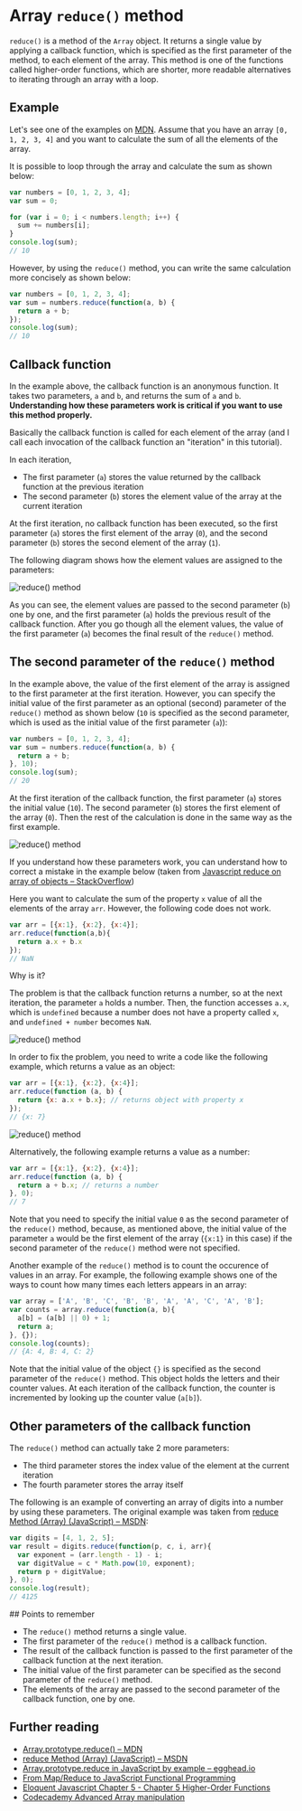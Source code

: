 # Array `reduce()` method

`reduce()` is a method of the `Array` object. It returns a single value by applying a callback function, which is specified as the first parameter of the method, to each element of the array. This method is one of the functions called higher-order functions, which are shorter, more readable alternatives to iterating through an array with a loop.

## Example

Let's see one of the examples on [MDN](https://developer.mozilla.org/en-US/docs/Web/JavaScript/Reference/Global_Objects/Array/Reduce). Assume that you have an array `[0, 1, 2, 3, 4]` and you want to calculate the sum of all the elements of the array.

It is possible to loop through the array and calculate the sum as shown below:

```javascript
var numbers = [0, 1, 2, 3, 4];
var sum = 0;

for (var i = 0; i < numbers.length; i++) {
  sum += numbers[i];
}
console.log(sum);
// 10
```

However, by using the `reduce()` method, you can write the same calculation more concisely as shown below:

```javascript
var numbers = [0, 1, 2, 3, 4];
var sum = numbers.reduce(function(a, b) {
  return a + b;
});
console.log(sum);
// 10
```

## Callback function

In the example above, the callback function is an anonymous function. It takes two parameters, `a` and `b`, and returns the sum of `a` and `b`. **Understanding how these parameters work is critical if you want to use this method properly.**

Basically the callback function is called for each element of the array (and I call each invocation of the callback function an "iteration" in this tutorial).

In each iteration,

- The first parameter (`a`) stores the value returned by the callback function at the previous iteration
- The second parameter (`b`) stores the element value of the array at the current iteration

At the first iteration, no callback function has been executed, so the first parameter (`a`) stores the first element of the array (`0`), and the second parameter (`b`) stores the second element of the array (`1`).

The following diagram shows how the element values are assigned to the parameters:

![reduce() method](images/array.reduce1.gif)

As you can see, the element values are passed to the second parameter (`b`) one by one, and the first parameter (`a`) holds the previous result of the callback function. After you go though all the element values, the value of the first parameter (`a`) becomes the final result of the `reduce()` method.

## The second parameter of the `reduce()` method

In the example above, the value of the first element of the array is assigned to the first parameter at the first iteration. However, you can specify the initial value of the first parameter as an optional (second) parameter of the `reduce()` method as shown below (`10` is specified as the second parameter, which is used as the initial value of the first parameter (`a`)):

```javascript
var numbers = [0, 1, 2, 3, 4];
var sum = numbers.reduce(function(a, b) {
  return a + b;
}, 10);
console.log(sum);
// 20
```

At the first iteration of the callback function, the first parameter (`a`) stores the initial value (`10`). The second parameter (`b`) stores the first element of the array (`0`). Then the rest of the calculation is done in the same way as the first example.

![reduce() method](images/array.reduce2.gif)

If you understand how these parameters work, you can understand how to correct a mistake in the example below (taken from [Javascript reduce on array of objects – StackOverflow](http://stackoverflow.com/questions/5732043/javascript-reduce-on-array-of-objects))

Here you want to calculate the sum of the property `x` value of all the elements of the array `arr`. However, the following code does not work.

```javascript
var arr = [{x:1}, {x:2}, {x:4}];
arr.reduce(function(a,b){
  return a.x + b.x
});
// NaN
```

Why is it?

The problem is that the callback function returns a number, so at the next iteration, the parameter `a` holds a number. Then, the function accesses `a.x`, which is `undefined` because a number does not have a property called `x`, and `undefined + number` becomes `NaN`.

![reduce() method](images/array.reduce4.gif)

In order to fix the problem, you need to write a code like the following example, which returns a value as an object:

```javascript
var arr = [{x:1}, {x:2}, {x:4}];
arr.reduce(function (a, b) {
  return {x: a.x + b.x}; // returns object with property x
});
// {x: 7}
```

![reduce() method](images/array.reduce3.gif)

Alternatively, the following example returns a value as a number:

```javascript
var arr = [{x:1}, {x:2}, {x:4}];
arr.reduce(function (a, b) {
  return a + b.x; // returns a number
}, 0);
// 7
```

Note that you need to specify the initial value `0` as the second parameter of the `reduce()` method, because, as mentioned above, the initial value of the parameter `a` would be the first element of the array (`{x:1}` in this case) if the second parameter of the `reduce()` method were not specified.

Another example of the `reduce()` method is to count the occurence of values in an array. For example, the following example shows one of the ways to count how many times each letters appears in an array:

```javascript
var array = ['A', 'B', 'C', 'B', 'B', 'A', 'A', 'C', 'A', 'B'];
var counts = array.reduce(function(a, b){
  a[b] = (a[b] || 0) + 1;
  return a;
}, {});
console.log(counts);
// {A: 4, B: 4, C: 2}
```

Note that the initial value of the object `{}` is specified as the second parameter of the `reduce()` method. This object holds the letters and their counter values. At each iteration of the callback function, the counter is incremented by looking up the counter value (`a[b]`).

## Other parameters of the callback function

The `reduce()` method can actually take 2 more parameters:

- The third parameter stores the index value of the element at the current iteration
- The fourth parameter stores the array itself

The following is an example of converting an array of digits into a number by using these parameters. The original example was taken from [reduce Method (Array) (JavaScript) – MSDN](https://msdn.microsoft.com/en-us/library/ff679975.aspx):

```javascript
var digits = [4, 1, 2, 5];
var result = digits.reduce(function(p, c, i, arr){
  var exponent = (arr.length - 1) - i;
  var digitValue = c * Math.pow(10, exponent);
  return p + digitValue;
}, 0);
console.log(result);
// 4125
```

## Points to remember

- The `reduce()` method returns a single value.
- The first parameter of the `reduce()` method is a callback function.
- The result of the callback function is passed to the first parameter of the callback function at the next iteration.
- The initial value of the first parameter can be specified as the second parameter of the `reduce()` method.
- The elements of the array are passed to the second parameter of the callback function, one by one.

## Further reading

- [Array.prototype.reduce() – MDN](https://developer.mozilla.org/en-US/docs/Web/JavaScript/Reference/Global_Objects/Array/Reduce)
- [reduce Method (Array) (JavaScript) – MSDN](https://msdn.microsoft.com/en-us/library/ff679975.aspx)
- [Array.prototype.reduce in JavaScript by example – egghead.io](https://egghead.io/lessons/javascript-array-prototype-reduce-in-javascript-by-example)
- [From Map/Reduce to JavaScript Functional Programming](https://hacks.mozilla.org/2015/01/from-mapreduce-to-javascript-functional-programming/)
- [Eloquent Javascript Chapter 5 - Chapter 5 Higher-Order Functions](http://eloquentjavascript.net/05_higher_order.html)
- [Codecademy Advanced Array manipulation](https://www.codecademy.com/courses/javascript-advanced-en-eQcHT/0/1)








